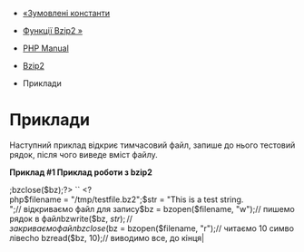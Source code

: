 - [«Зумовлені константи](bzip2.constants.md)
- [Функції Bzip2 »](ref.bzip2.md)

- [PHP Manual](index.md)
- [Bzip2](book.bzip2.md)
- Приклади

# Приклади

Наступний приклад відкриє тимчасовий файл, запише до нього тестовий рядок,
після чого виведе вміст файлу.

**Приклад #1 Приклад роботи з bzip2**

;bzclose($bz);?> `` <?php$filename = "/tmp/testfile.bz2";$str = "This is a test string.
";// відкриваємо файл для запису$bz = bzopen($filename, "w");// пишеморядок в файлbzwrite($bz, $str);// закриваємо файлbzclose(  $bz = bzopen($filename, "r");// читаємо 10 символівecho bzread($bz, 10);// виводимо все, до кінця| 

